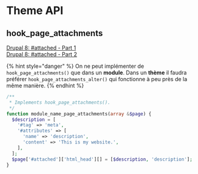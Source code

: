 # Theme API

## hook\_page\_attachments <a id="page-subtitle"></a>

[Drupal 8: \#attached - Part 1](https://www.axelerant.com/resources/team-blog/drupal-8-attached-part-1)  
[Drupal 8: \#attached - Part 2](https://www.axelerant.com/resources/team-blog/drupal-8-attached-part-2)

{% hint style="danger" %}
On ne peut implémenter de `hook_page_attachments()` que dans un **module**. Dans un **thème** il faudra préférer `hook_page_attachments_alter()` qui fonctionne à peu près de la même manière.
{% endhint %}

```php
/**
 * Implements hook_page_attachments().
 */
function module_name_page_attachments(array &$page) {
  $description = [
    '#tag' => 'meta',
    '#attributes' => [
      'name' => 'description',
      'content' => 'This is my website.',
    ],
  ];
  $page['#attached']['html_head'][] = [$description, 'description'];
}
```

